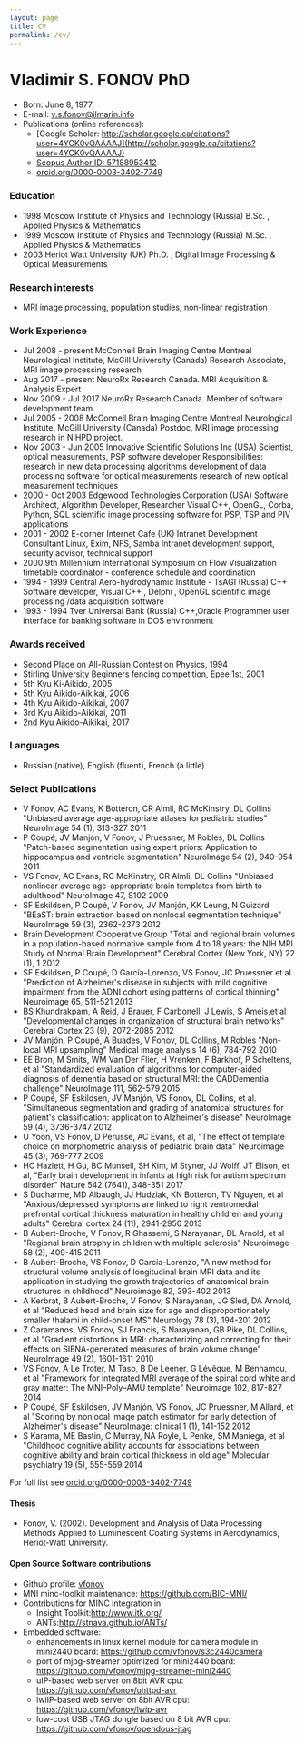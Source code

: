```yaml
---
layout: page
title: CV
permalink: /cv/
---
```

# Vladimir S. FONOV PhD

* Born: June 8, 1977
* E-mail: v.s.fonov@ilmarin.info
* Publications (online references): 
   * [Google Scholar: http://scholar.google.ca/citations?user=4YCK0vQAAAAJ](http://scholar.google.ca/citations?user=4YCK0vQAAAAJ)
   * [Scopus Author ID: 57188953412](https://www.scopus.com/authid/detail.uri?authorId=57188953412)
   * [orcid.org/0000-0003-3402-7749](http://orcid.org/0000-0003-3402-7749)
 

### Education
* 1998 Moscow Institute of Physics and Technology (Russia) B.Sc. , Applied Physics & Mathematics
* 1999 Moscow Institute of Physics and Technology (Russia) M.Sc. , Applied Physics & Mathematics
* 2003 Heriot Watt University (UK) Ph.D. , Digital Image Processing & Optical Measurements

### Research interests
* MRI image processing, population studies, non-linear registration

### Work Experience
* Jul 2008 - present McConnell Brain Imaging Centre Montreal Neurological Institute, McGill University (Canada) Research Associate, MRI image processing research
* Aug 2017 - present NeuroRx Research Canada. MRI Acquisition & Analysis Expert
* Nov 2009 - Jul 2017  NeuroRx Research Canada. Member of software development team.
* Jul 2005 - 2008 McConnell Brain Imaging Centre Montreal Neurological Institute, McGill University (Canada) Postdoc, MRI image processing research in NIHPD project.
* Nov 2003 - Jun 2005 Innovative Scientific Solutions Inc (USA) Scientist, optical measurements, PSP software developer Responsibilities: research in new data processing algorithms development of data processing software for optical measurements research of new optical measurement techniques
* 2000 - Oct 2003 Edgewood Technologies Corporation (USA) Software Architect, Algorithm Developer, Researcher Visual C++, OpenGL, Corba, Python, SQL  scientific image processing software for PSP, TSP and PIV applications
* 2001 - 2002 E-corner Internet Cafe (UK) Intranet Development Consultant Linux, Exim, NFS, Samba Intranet development support, security advisor, technical support
* 2000 9th Millennium International Symposium on Flow Visualization timetable coordinator - conference schedule and coordination
* 1994 - 1999 Central Aero-hydrodynamic Institute - TsAGI (Russia) C++ Software developer, Visual C++ , Delphi , OpenGL scientific image processing /data acquisition software
* 1993 - 1994 Tver Universal Bank (Russia) C++,Oracle Programmer user interface for banking software in DOS environment

### Awards received
* Second Place on All-Russian Contest on Physics, 1994
* Stirling University Beginners fencing competition, Epee 1st, 2001
* 5th Kyu Ki-Aikido, 2005
* 5th Kyu Aikido-Aikikai, 2006
* 4th Kyu Aikido-Aikikai, 2007
* 3rd Kyu Aikido-Aikikai, 2011
* 2nd Kyu Aikido-Aikikai, 2017

### Languages
* Russian (native), English (fluent), French (a little)

### Select Publications
* V Fonov, AC Evans, K Botteron, CR Almli, RC McKinstry, DL Collins "Unbiased average age-appropriate atlases for pediatric studies" 
NeuroImage 54 (1), 313-327     2011
* P Coupé, JV Manjón, V Fonov, J Pruessner, M Robles, DL Collins "Patch-based segmentation using expert priors: Application to hippocampus and ventricle segmentation" 
NeuroImage 54 (2), 940-954  2011
* VS Fonov, AC Evans, RC McKinstry, CR Almli, DL Collins "Unbiased nonlinear average age-appropriate brain templates from birth to adulthood"
NeuroImage 47, S102 2009
* SF Eskildsen, P Coupé, V Fonov, JV Manjón, KK Leung, N Guizard "BEaST: brain extraction based on nonlocal segmentation technique"
NeuroImage 59 (3), 2362-2373    2012
* Brain Development Cooperative Group "Total and regional brain volumes in a population-based normative sample from 4 to 18 years: the NIH MRI Study of Normal Brain Development"
Cerebral Cortex (New York, NY) 22 (1), 1    2012
* SF Eskildsen, P Coupé, D García-Lorenzo, VS Fonov, JC Pruessner et al "Prediction of Alzheimer's disease in subjects with mild cognitive impairment from the ADNI cohort using patterns of cortical thinning"
Neuroimage 65, 511-521  2013
* BS Khundrakpam, A Reid, J Brauer, F Carbonell, J Lewis, S Ameis,et al "Developmental changes in organization of structural brain networks"
Cerebral Cortex 23 (9), 2072-2085	2012
* JV Manjón, P Coupé, A Buades, V Fonov, DL Collins, M Robles "Non-local MRI upsampling"
Medical image analysis 14 (6), 784-792	2010
* EE Bron, M Smits, WM Van Der Flier, H Vrenken, F Barkhof, P Scheltens, et al "Standardized evaluation of algorithms for computer-aided diagnosis of dementia based on structural MRI: the CADDementia challenge"
NeuroImage 111, 562-579 2015
* P Coupé, SF Eskildsen, JV Manjón, VS Fonov, DL Collins, et al. "Simultaneous segmentation and grading of anatomical structures for patient's classification: application to Alzheimer's disease"
NeuroImage 59 (4), 3736-3747    2012
* U Yoon, VS Fonov, D Perusse, AC Evans, et al, "The effect of template choice on morphometric analysis of pediatric brain data"
Neuroimage 45 (3), 769-777  2009
* HC Hazlett, H Gu, BC Munsell, SH Kim, M Styner, JJ Wolff, JT Elison, et al, "Early brain development in infants at high risk for autism spectrum disorder"
Nature 542 (7641), 348-351  2017
* S Ducharme, MD Albaugh, JJ Hudziak, KN Botteron, TV Nguyen, et al "Anxious/depressed symptoms are linked to right ventromedial prefrontal cortical thickness maturation in healthy children and young adults"
Cerebral cortex 24 (11), 2941-2950  2013
* B Aubert-Broche, V Fonov, R Ghassemi, S Narayanan, DL Arnold, et al "Regional brain atrophy in children with multiple sclerosis"
Neuroimage 58 (2), 409-415  2011
* B Aubert-Broche, VS Fonov, D García-Lorenzo, "A new method for structural volume analysis of longitudinal brain MRI data and its application in studying the growth trajectories of anatomical brain structures in childhood"
Neuroimage 82, 393-402  2013
* A Kerbrat, B Aubert-Broche, V Fonov, S Narayanan, JG Sled, DA Arnold, et al "Reduced head and brain size for age and disproportionately smaller thalami in child-onset MS"
Neurology 78 (3), 194-201   2012
* Z Caramanos, VS Fonov, SJ Francis, S Narayanan, GB Pike, DL Collins, et al "Gradient distortions in MRI: characterizing and correcting for their effects on SIENA-generated measures of brain volume change"
NeuroImage 49 (2), 1601-1611    2010
* VS Fonov, A Le Troter, M Taso, B De Leener, G Lévêque, M Benhamou, et al "Framework for integrated MRI average of the spinal cord white and gray matter: The MNI–Poly–AMU template"
Neuroimage 102, 817-827 2014
* P Coupé, SF Eskildsen, JV Manjón, VS Fonov, JC Pruessner, M Allard, et al "Scoring by nonlocal image patch estimator for early detection of Alzheimer's disease"
NeuroImage: clinical 1 (1), 141-152 2012
* S Karama, ME Bastin, C Murray, NA Royle, L Penke, SM Maniega, et al "Childhood cognitive ability accounts for associations between cognitive ability and brain cortical thickness in old age"
Molecular psychiatry 19 (5), 555-559	2014


For full list see [orcid.org/0000-0003-3402-7749](http://orcid.org/0000-0003-3402-7749)


#### Thesis
* Fonov, V. (2002). Development and Analysis of Data Processing Methods Applied to Luminescent Coating Systems in Aerodynamics, Heriot-Watt University.

#### Open Source Software contributions
* Github profile: [vfonov](https://github.com/vfonov/)
* MNI minc-toolkit maintenance: <https://github.com/BIC-MNI/>
* Contributions for MINC integration in 
  * Insight Toolkit:<http://www.itk.org/>
  * ANTs:<http://stnava.github.io/ANTs/>
* Embedded software:
  * enhancements in linux kernel module for camera module in mini2440 board: <https://github.com/vfonov/s3c2440camera>
  * port of mjpg-streamer optimized for mini2440 board: <https://github.com/vfonov/mjpg-streamer-mini2440>
  * uIP-based web server on 8bit AVR cpu: <https://github.com/vfonov/uhttpd-avr>
  * lwiIP-based web server on 8bit AVR cpu: <https://github.com/vfonov/lwip-avr>
  * low-cost USB JTAG dongle based on 8 bit AVR cpu: <https://github.com/vfonov/opendous-jtag>
  